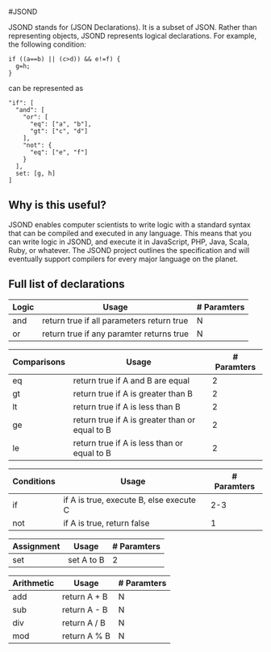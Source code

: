 #JSOND

JSOND stands for (JSON Declarations).  It is a subset of JSON.  Rather than representing objects, JSOND represents logical declarations. For example, the following condition:

    if ((a==b) || (c>d)) && e!=f) {
      g=h;
    }

can be represented as

    "if": [
      "and": [
        "or": [
          "eq": ["a", "b"],
          "gt": ["c", "d"]
        ],
        "not": {
          "eq": ["e", "f"]
        }
      ],
      set: [g, h]
    ]

## Why is this useful?

JSOND enables computer scientists to write logic with a standard syntax that can be compiled and executed in any language.  This means that you can write logic in JSOND, and execute it in JavaScript, PHP, Java, Scala, Ruby, or whatever.  The JSOND project outlines the specification and will eventually support compilers for every major language on the planet.

## Full list of declarations

| Logic         | Usage                                           | # Paramters |
| ------------- |-------------------------------------------------|-------------|
| and           | return true if all parameters return true       | N           |
| or            | return true if any paramter returns true        | N           |

| Comparisons   | Usage                                           | # Paramters |
| ------------- |-------------------------------------------------|-------------|
| eq            | return true if A and B are equal                | 2           |
| gt            | return true if A is greater than B              | 2           |
| lt            | return true if A is less than B                 | 2           |
| ge            | return true if A is greater than or equal to B  | 2           |
| le            | return true if A is less than or equal to B     | 2           |

| Conditions    | Usage                                           | # Paramters |
| ------------- |-------------------------------------------------| ------------|
| if            | if A is true, execute B, else execute C         | 2-3         |
| not           | if A is true, return false                      | 1           |

| Assignment    | Usage                                           | # Paramters |
| ------------- |-------------------------------------------------| ------------|
| set           | set A to B                                      | 2           |

| Arithmetic    | Usage                                           | # Paramters |
| ------------- |-------------------------------------------------| ------------|
| add           | return A + B                                    | N           |
| sub           | return A - B                                    | N           |
| div           | return A / B                                    | N           |
| mod           | return A % B                                    | N           |


